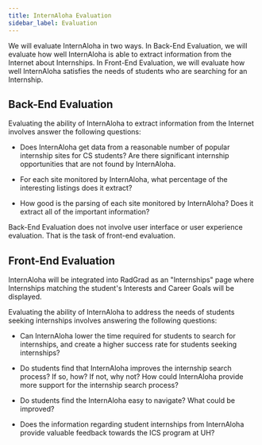 ```yaml
---
title: InternAloha Evaluation
sidebar_label: Evaluation
---
```


We will evaluate InternAloha in two ways.  In Back-End Evaluation, we will evaluate how well InternAloha is able to extract information from the Internet about Internships. In Front-End Evaluation, we will evaluate how well InternAloha satisfies the needs of students who are searching for an Internship.

## Back-End Evaluation

Evaluating the ability of InternAloha to extract information from the Internet involves answer the following questions:

* Does InternAloha get data from a reasonable number of popular internship sites for CS students?  Are there significant internship opportunities that are not found by InternAloha.

* For each site monitored by InternAloha, what percentage of the interesting listings does it extract?

* How good is the parsing of each site monitored by InternAloha? Does it extract all of the important information?

Back-End Evaluation does not involve user interface or user experience evaluation.  That is the task of front-end evaluation.


## Front-End Evaluation

InternAloha will be integrated into RadGrad as an "Internships" page where Internships matching the student's Interests and Career Goals will be displayed.

Evaluating the ability of InternAloha to address the needs of students seeking internships involves answering the following questions:

* Can InternAloha lower the time required for students to search for internships, and create a
higher success rate for students seeking internships?

* Do students find that InternAloha improves the internship search process? If so, how? If not, why
 not? How could InternAloha provide more support for the internship search process?

* Do students find the InternAloha easy to navigate? What could be improved?

* Does the information regarding student internships from InternAloha provide valuable feedback
 towards the ICS program at UH?

